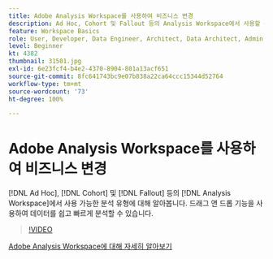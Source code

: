 ```yaml
---
title: Adobe Analysis Workspace를 사용하여 비즈니스 변경
description: Ad Hoc, Cohort 및 Fallout 등의 Analysis Workspace에서 사용할 수 있는 분석 유형에 대해 알아봅니다. 드래그 앤 드롭 기능을 사용하여 데이터를 쉽고 빠르게 분석할 수 있습니다.
feature: Workspace Basics
role: User, Developer, Data Engineer, Architect, Data Architect, Admin, Leader
level: Beginner
kt: 4382
thumbnail: 31501.jpg
exl-id: 6e23fcf4-b4e2-4370-8904-801a13acf651
source-git-commit: 8fc641743bc9e07b838a22ca64ccc15344d52764
workflow-type: tm+mt
source-wordcount: '73'
ht-degree: 100%

---
```


# Adobe Analysis Workspace를 사용하여 비즈니스 변경

[!DNL Ad Hoc], [!DNL Cohort] 및 [!DNL Fallout] 등의 [!DNL Analysis Workspace]에서 사용 가능한 분석 유형에 대해 알아봅니다. 드래그 앤 드롭 기능을 사용하여 데이터를 쉽고 빠르게 분석할 수 있습니다.

>[!VIDEO](https://video.tv.adobe.com/v/36310/?quality=12&learn=on&captions=kor)

[Adobe Analysis Workspace에 대해 자세히 알아보기](https://business.adobe.com/kr/products/analytics/ad-hoc-analysis.html?sdid=T32PLYTV&mv=search)
